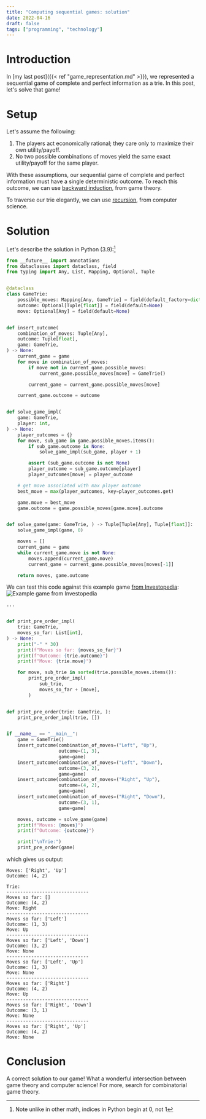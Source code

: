 ```yaml
---
title: "Computing sequential games: solution"
date: 2022-04-16
draft: false
tags: ["programming", "technology"]
---
```

# Introduction
In [my last post]({{< ref "game_representation.md" >}}), we represented a sequential game of complete and perfect information as a trie. In this post, let's solve that game!
# Setup
Let's assume the following:
1. The players act economically rational; they care only to maximize their own utility/payoff.
2. No two possible combinations of moves yield the same exact utility/payoff for the same player.

With these assumptions, our sequential game of complete and perfect information must have a single deterministic outcome. To reach this outcome, we can use [backward induction](https://en.wikipedia.org/wiki/Backward_induction), from game theory. 

To traverse our trie elegantly, we can use [recursion](https://en.wikipedia.org/wiki/Tree_traversal), from computer science.
# Solution
Let's describe the solution in Python (3.9):[^1]
[^1]: Note unlike in other math, indices in Python begin at 0, not 1 
```Python
from __future__ import annotations
from dataclasses import dataclass, field
from typing import Any, List, Mapping, Optional, Tuple


@dataclass
class GameTrie:
    possible_moves: Mapping[Any, GameTrie] = field(default_factory=dict)
    outcome: Optional[Tuple[float]] = field(default=None)
    move: Optional[Any] = field(default=None)


def insert_outcome(
    combination_of_moves: Tuple[Any],
    outcome: Tuple[float],
    game: GameTrie,
) -> None:
    current_game = game
    for move in combination_of_moves:
        if move not in current_game.possible_moves:
            current_game.possible_moves[move] = GameTrie()

        current_game = current_game.possible_moves[move]

    current_game.outcome = outcome


def solve_game_impl(
    game: GameTrie,
    player: int,
) -> None:
    player_outcomes = {}
    for move, sub_game in game.possible_moves.items():
        if sub_game.outcome is None:
            solve_game_impl(sub_game, player + 1)

        assert (sub_game.outcome is not None)
        player_outcome = sub_game.outcome[player]
        player_outcomes[move] = player_outcome

    # get move associated with max player outcome
    best_move = max(player_outcomes, key=player_outcomes.get)

    game.move = best_move
    game.outcome = game.possible_moves[game.move].outcome


def solve_game(game: GameTrie, ) -> Tuple[Tuple[Any], Tuple[float]]:
    solve_game_impl(game, 0)

    moves = []
    current_game = game
    while current_game.move is not None:
        moves.append(current_game.move)
        current_game = current_game.possible_moves[moves[-1]]

    return moves, game.outcome
```

We can test this code against this example game [from Investopedia](https://www.investopedia.com/terms/b/backward-induction.asp):
![Example game from Investopedia](/game.webp)
```Python
...


def print_pre_order_impl(
    trie: GameTrie,
    moves_so_far: List[int],
) -> None:
    print("-" * 30)
    print(f"Moves so far: {moves_so_far}")
    print(f"Outcome: {trie.outcome}")
    print(f"Move: {trie.move}")

    for move, sub_trie in sorted(trie.possible_moves.items()):
        print_pre_order_impl(
            sub_trie,
            moves_so_far + [move],
        )


def print_pre_order(trie: GameTrie, ):
    print_pre_order_impl(trie, [])


if __name__ == "__main__":
    game = GameTrie()
    insert_outcome(combination_of_moves=("Left", "Up"),
                   outcome=(1, 3),
                   game=game)
    insert_outcome(combination_of_moves=("Left", "Down"),
                   outcome=(3, 2),
                   game=game)
    insert_outcome(combination_of_moves=("Right", "Up"),
                   outcome=(4, 2),
                   game=game)
    insert_outcome(combination_of_moves=("Right", "Down"),
                   outcome=(3, 1),
                   game=game)

    moves, outcome = solve_game(game)
    print(f"Moves: {moves}")
    print(f"Outcome: {outcome}")

    print("\nTrie:")
    print_pre_order(game)

```

which gives us output:
```
Moves: ['Right', 'Up']
Outcome: (4, 2)

Trie:
------------------------------
Moves so far: []
Outcome: (4, 2)
Move: Right
------------------------------
Moves so far: ['Left']
Outcome: (1, 3)
Move: Up
------------------------------
Moves so far: ['Left', 'Down']
Outcome: (3, 2)
Move: None
------------------------------
Moves so far: ['Left', 'Up']
Outcome: (1, 3)
Move: None
------------------------------
Moves so far: ['Right']
Outcome: (4, 2)
Move: Up
------------------------------
Moves so far: ['Right', 'Down']
Outcome: (3, 1)
Move: None
------------------------------
Moves so far: ['Right', 'Up']
Outcome: (4, 2)
Move: None
```
# Conclusion
A correct solution to our game! What a wonderful intersection between game theory and computer science! For more, search for combinatorial game theory.
